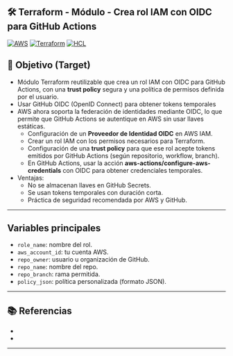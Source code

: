 ## 🛠️ Terraform - Módulo - Crea rol IAM con OIDC para GitHub Actions

[![AWS](https://img.shields.io/badge/AWS-%23FF9900.svg?logo=amazon-web-services&logoColor=white)](#)
[![Terraform](https://img.shields.io/badge/IaC-Terraform-623CE4?logo=terraform&logoColor=white)](#)
[![HCL](https://img.shields.io/badge/Language-HCL-blueviolet)](#)

## 🎯 Objetivo (Target)
- Módulo Terraform reutilizable que crea un rol IAM con OIDC para GitHub Actions, con una **trust policy** segura y una política de permisos definida por el usuario.
- Usar GitHub OIDC (OpenID Connect) para obtener tokens temporales
- AWS ahora soporta la federación de identidades mediante OIDC, lo que permite que GitHub Actions se autentique en AWS sin usar llaves estáticas.
    - Configuración de un **Proveedor de Identidad OIDC** en AWS IAM.
    - Crear un rol IAM con los permisos necesarios para Terraform.
    - Configuración de una **trust policy** para que ese rol acepte tokens emitidos por GitHub Actions (según repositorio, workflow, branch).
    - En GitHub Actions, usar la acción **aws-actions/configure-aws-credentials** con OIDC para obtener credenciales temporales.
- Ventajas:
    - No se almacenan llaves en GitHub Secrets.
    - Se usan tokens temporales con duración corta.
    - Práctica de seguridad recomendada por AWS y GitHub.

---

## Variables principales

- `role_name`:      nombre del rol.
- `aws_account_id`: tu cuenta AWS.
- `repo_owner`:     usuario u organización de GitHub.
- `repo_name`:      nombre del repo.
- `repo_branch`: rama permitida.
- `policy_json`: política personalizada (formato JSON).

---

## 📚 Referencias

- []()
- []()

---